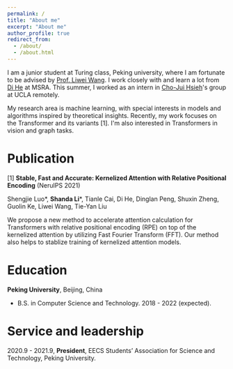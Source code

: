 ```yaml
---
permalink: /
title: "About me"
excerpt: "About me"
author_profile: true
redirect_from: 
  - /about/
  - /about.html
---
```



I am a junior student at Turing class, Peking university, where I am fortunate to be advised by [Prof. Liwei Wang](http://www.liweiwang-pku.com/). I work closely with and learn a lot from [Di He](https://www.microsoft.com/en-us/research/people/dihe/) at MSRA. This summer, I worked as an intern in [Cho-Jui Hsieh](http://web.cs.ucla.edu/~chohsieh/)'s group at UCLA remotely.

My research area is machine learning, with special interests in models and algorithms inspired by theoretical insights. Recently, my work focuses on the Transformer and its variants [1]. I'm also interested in Transformers in vision and graph tasks.

Publication
=====
[1] **Stable, Fast and Accurate: Kernelized Attention with Relative Positional Encoding** (NeruIPS 2021)

Shengjie Luo\*, **Shanda Li**\*, Tianle Cai, Di He, Dinglan Peng, Shuxin Zheng, Guolin Ke, Liwei Wang, Tie-Yan Liu

We propose a new method to accelerate attention calculation for Transformers with relative positional encoding (RPE) on top of the kernelized attention by utilizing Fast Fourier Transform (FFT). Our method also helps to stablize training of kernelized attention models.

Education
=====

**Peking University**, Beijing, China

* B.S. in Computer Science and Technology. 2018 - 2022 (expected).

Service and leadership
=====  

2020.9 - 2021.9, **President**, EECS Students’ Association for Science and Technology, Peking University.
